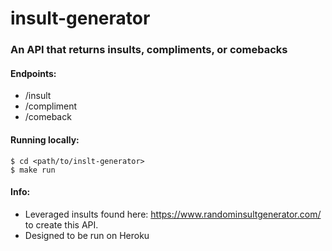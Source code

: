 # insult-generator

### An API that returns insults, compliments, or comebacks

#### Endpoints:
- /insult
- /compliment 
- /comeback

#### Running locally:
```
$ cd <path/to/inslt-generator>
$ make run
```


#### Info:
- Leveraged insults found here: https://www.randominsultgenerator.com/ to create this API.
- Designed to be run on Heroku
